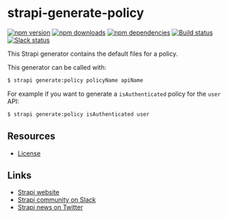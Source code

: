 # strapi-generate-policy

[![npm version](https://img.shields.io/npm/v/strapi-generate-policy.svg)](https://www.npmjs.org/package/strapi-generate-policy)
[![npm downloads](https://img.shields.io/npm/dm/strapi-generate-policy.svg)](https://www.npmjs.org/package/strapi-generate-policy)
[![npm dependencies](https://david-dm.org/strapi/strapi-generate-policy.svg)](https://david-dm.org/strapi/strapi-generate-policy)
[![Build status](https://travis-ci.org/strapi/strapi-generate-policy.svg?branch=master)](https://travis-ci.org/strapi/strapi-generate-policy)
[![Slack status](https://slack.strapi.io/badge.svg)](https://slack.strapi.io)

This Strapi generator contains the default files for a policy.

This generator can be called with:

```bash
$ strapi generate:policy policyName apiName
```

For example if you want to generate a `isAuthenticated` policy for the `user` API:

```bash
$ strapi generate:policy isAuthenticated user
```

## Resources

- [License](LICENSE)

## Links

- [Strapi website](https://strapi.akemona.com/)
- [Strapi community on Slack](https://slack.strapi.io)
- [Strapi news on Twitter](https://twitter.com/strapijs)
